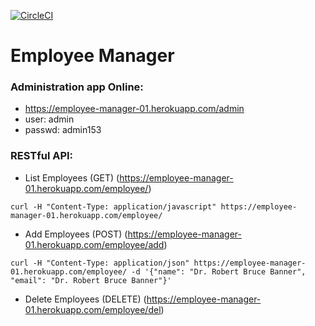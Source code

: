 [![CircleCI](https://circleci.com/gh/elinaldosoft/employee_manager.svg?style=svg)](https://circleci.com/gh/elinaldosoft/employee_manager)
# Employee Manager

### Administration app Online:
- https://employee-manager-01.herokuapp.com/admin
- user: admin
- passwd: admin153



### RESTful API:

* List Employees (GET) (https://employee-manager-01.herokuapp.com/employee/)
```
curl -H "Content-Type: application/javascript" https://employee-manager-01.herokuapp.com/employee/
```
* Add Employees (POST) (https://employee-manager-01.herokuapp.com/employee/add)

```
curl -H "Content-Type: application/json" https://employee-manager-01.herokuapp.com/employee/ -d '{"name": "Dr. Robert Bruce Banner", "email": "Dr. Robert Bruce Banner"}'
```

* Delete Employees (DELETE) (https://employee-manager-01.herokuapp.com/employee/del)
